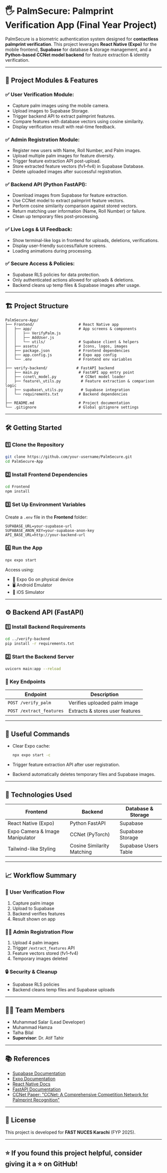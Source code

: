 # 🖐️ PalmSecure: Palmprint Verification App (Final Year Project)

PalmSecure is a biometric authentication system designed for **contactless palmprint verification**. This project leverages **React Native (Expo)** for the mobile frontend, **Supabase** for database & storage management, and a **Python-based CCNet model backend** for feature extraction & identity verification.

---

## 📲 Project Modules & Features

### ✅ User Verification Module:
- Capture palm images using the mobile camera.
- Upload images to Supabase Storage.
- Trigger backend API to extract palmprint features.
- Compare features with database vectors using cosine similarity.
- Display verification result with real-time feedback.

### ✅ Admin Registration Module:
- Register new users with Name, Roll Number, and Palm images.
- Upload multiple palm images for feature diversity.
- Trigger feature extraction API post-upload.
- Store extracted feature vectors (fv1–fv4) in Supabase Database.
- Delete uploaded images after successful registration.

### ✅ Backend API (Python FastAPI):
- Download images from Supabase for feature extraction.
- Use CCNet model to extract palmprint feature vectors.
- Perform cosine similarity comparison against stored vectors.
- Return matching user information (Name, Roll Number) or failure.
- Clean up temporary files post-processing.

### ✅ Live Logs & UI Feedback:
- Show terminal-like logs in frontend for uploads, deletions, verifications.
- Display user-friendly success/failure screens.
- Loading animations during processing.

### ✅ Secure Access & Policies:
- Supabase RLS policies for data protection.
- Only authenticated actions allowed for uploads & deletions.
- Backend cleans up temp files & Supabase images after usage.

---

## 🏗️ Project Structure

```
PalmSecure-App/
├── Frontend/                    # React Native app
│   ├── app/                     # App screens & components
│   │   ├── VerifyPalm.js
│   │   ├── AddUser.js
│   │   └── utils/               # Supabase client & helpers
│   ├── assets/                  # Icons, logos, images
│   ├── package.json             # Frontend dependencies
│   ├── app.config.js            # Expo app config
│   └── .env                     # Frontend env variables
│
├── verify-backend/             # FastAPI backend
│   ├── main.py                  # FastAPI app entry point
│   ├── ccnet\_model.py           # CCNet model loader
│   ├── feature\_utils.py         # Feature extraction & comparison logic
│   ├── supabase\_utils.py        # Supabase integration
│   └── requirements.txt         # Backend dependencies
│
├── README.md                    # Project documentation
└── .gitignore                   # Global gitignore settings
```

---

## 🛠️ Getting Started

### 1️⃣ Clone the Repository

```bash
git clone https://github.com/your-username/PalmSecure.git
cd PalmSecure-App
```

### 2️⃣ Install Frontend Dependencies

```bash
cd Frontend
npm install
```

### 3️⃣ Set Up Environment Variables

Create a `.env` file in the **Frontend** folder:

```
SUPABASE_URL=your-supabase-url
SUPABASE_ANON_KEY=your-supabase-anon-key
API_BASE_URL=http://your-backend-url
```

### 4️⃣ Run the App

```bash
npx expo start
```

Access using:

* 📱 Expo Go on physical device
* 🖥️ Android Emulator
* 🍏 iOS Simulator

---

## ⚙️ Backend API (FastAPI)

### 1️⃣ Install Backend Requirements

```bash
cd ../verify-backend
pip install -r requirements.txt
```

### 2️⃣ Start the Backend Server

```bash
uvicorn main:app --reload
```

### 🔑 Key Endpoints

| Endpoint                 | Description                     |
| ------------------------ | ------------------------------- |
| `POST /verify_palm`      | Verifies uploaded palm image    |
| `POST /extract_features` | Extracts & stores user features |

---

## 🧹 Useful Commands

* Clear Expo cache:

  ```bash
  npx expo start -c
  ```

* Trigger feature extraction API after user registration.

* Backend automatically deletes temporary files and Supabase images.

---

## 📝 Technologies Used

| Frontend                        | Backend                    | Database & Storage   |
| ------------------------------- | -------------------------- | -------------------- |
| React Native (Expo)             | Python FastAPI             | Supabase             |
| Expo Camera & Image Manipulator | CCNet (PyTorch)            | Supabase Storage     |
| Tailwind-like Styling           | Cosine Similarity Matching | Supabase Users Table |

---

## 📈 Workflow Summary

### 👤 User Verification Flow

1. Capture palm image
2. Upload to Supabase
3. Backend verifies features
4. Result shown on app

### 👨‍💼 Admin Registration Flow

1. Upload 4 palm images
2. Trigger `/extract_features` API
3. Feature vectors stored (fv1–fv4)
4. Temporary images deleted

### 🔒 Security & Cleanup

* Supabase RLS policies
* Backend cleans temp files and Supabase uploads

---

## 🧑‍💻 Team Members

* Muhammad Salar (Lead Developer)
* Muhammad Hamza
* Talha Bilal
* **Supervisor**: Dr. Atif Tahir

---

## 📚 References

* [Supabase Documentation](https://supabase.com/docs)
* [Expo Documentation](https://docs.expo.dev/)
* [React Native Docs](https://reactnative.dev/docs/getting-started)
* [FastAPI Documentation](https://fastapi.tiangolo.com/)
* [CCNet Paper: "CCNet: A Comprehensive Competition Network for Palmprint Recognition"](https://ieeexplore.ieee.org/document/10223233)

---

## 📃 License

This project is developed for **FAST NUCES Karachi** (FYP 2025).

---

## ⭐ If you found this project helpful, consider giving it a ⭐ on GitHub!
```

